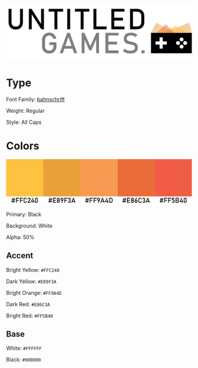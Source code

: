 ![README_Banner](Dark/UG_Full.png)

# Type
Font Family: [bahnschrift](https://docs.microsoft.com/en-us/typography/font-list/bahnschrift)

Weight: Regular

Style: All Caps


# Colors
![Color_Pallette](Color_Pallette.png)

Primary: Black

Background: White

Alpha: 50%


## Accent

Bright Yellow: ```#FFC240```

Dark Yellow: ```#E89F3A```

Bright Orange: ```#FF9A4D```

Dark Red: ```#E86C3A```

Bright Red: ```#FF5B40```


## Base
White: ```#FFFFFF```

Black: ```#000000```
